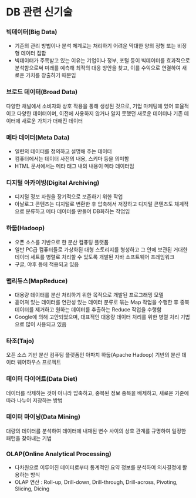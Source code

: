 # DB 관련 신기술
### 빅데이터(Big Data)
* 기존의 관리 방법이나 분석 체계로는 처리하기 어려운 막대한 양의 정형 또는 비정형 데이터 집합
* 빅데이터가 주목받고 있는 이유는 기업이나 정부, 포털 등이 빅데이터를 효과적으로 분석함으로써 미래를 예측해 최적의 대응 방안을 찾고, 이를 수익으로 연결하여 새로운 가치를 창출하기 때문임

### 브로드 데이터(Broad Data)
다양한 채널에서 소비자와 상호 작용을 통해 생성된 것으로, 기업 마케팅에 있어 효율적이고 다양한 데이터이며, 이전에 사용하지 않거나 알지 못했던 새로운 데이터나 기존 데이터에 새로운 가치가 더해진 데이터

### 메타 데이터(Meta Data)
* 일련의 데이터를 정의하고 설명해 주는 데이터
* 컴퓨터에서는 데이터 사전의 내용, 스키마 등을 의미함
* HTML 문서에서는 메타 태그 내의 내용이 메타 데이터임

### 디지털 아카이빙(Digital Archiving)
* 디지털 정보 자원을 장기적으로 보존하기 위한 작업
* 아날로그 콘텐츠는 디지털로 변환한 후 압축해서 저장하고 디지털 콘텐츠도 체계적으로 분류하고 메타 데이터를 만들어 DB화하는 작업임

### 하둡(Hadoop)
* 오픈 소스를 기반으로 한 분산 컴퓨팅 플랫폼
* 일반 PC급 컴퓨터들로 가상화된 대형 스토리지를 형성하고 그 안에 보관된 거대한 데이터 세트를 병렬로 처리할 수 있도록 개발된 자바 소프트웨어 프레임워크
* 구글, 야후 등에 적용되고 있음

### 맵리듀스(MapReduce)
* 대용량 데이터를 분산 처리하기 위한 목적으로 개발된 프로그래밍 모델
* 흩어져 있는 데이터를 연관성 있는 데이터 분류로 묶는 Map 작업을 수행한 후 중복 데이터를 제거하고 원하는 데이터를 추출하는 Reduce 작업을 수행함
* Google에 의해 고안되었으며, 대표적인 대용량 데이터 처리를 위한 병렬 처리 기법으로 많이 사용되고 있음

### 타조(Tajo)
오픈 소스 기반 분산 컴퓨팅 플랫폼인 아파치 하둡(Apache Hadoop) 기반의 분산 데이터 웨어하우스 프로젝트

### 데이터 다이어트(Data Diet)
데이터를 삭제하는 것이 아니라 압축하고, 중복된 정보 중복을 배제하고, 새로운 기준에 따라 나누어 저장하는 방법

### 데이터 마이닝(Data Mining)
대량의 데이터를 분석하여 데이터에 내재된 변수 사이의 상호 관계를 규명하여 일정한 패턴을 찾아내는 기법

### OLAP(Online Analytical Processing)
* 다차원으로 이루어진 데이터로부터 통계적인 요약 정보를 분석하여 의사결정에 활용하는 방식
* OLAP 연산 : Roll-up, Drill-down, Drill-through, Drill-across, Pivoting, Slicing, Dicing
